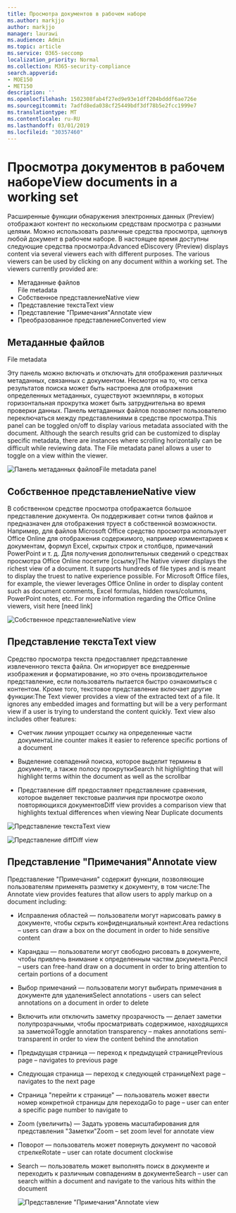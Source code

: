 ```yaml
---
title: Просмотра документов в рабочем наборе
ms.author: markjjo
author: markjjo
manager: laurawi
ms.audience: Admin
ms.topic: article
ms.service: O365-seccomp
localization_priority: Normal
ms.collection: M365-security-compliance
search.appverid:
- MOE150
- MET150
description: ''
ms.openlocfilehash: 1502308fab4f27ed9e93e1dff204bdddf6ae726e
ms.sourcegitcommit: 7adfd8eda038cf25449bdf3df78b5e2fcc1999e7
ms.translationtype: MT
ms.contentlocale: ru-RU
ms.lasthandoff: 03/01/2019
ms.locfileid: "30357460"
---
```

# <a name="view-documents-in-a-working-set"></a><span data-ttu-id="c9100-102">Просмотра документов в рабочем наборе</span><span class="sxs-lookup"><span data-stu-id="c9100-102">View documents in a working set</span></span>

<span data-ttu-id="c9100-p101">Расширенные функции обнаружения электронных данных (Preview) отображают контент по нескольким средствам просмотра с разными целями. Можно использовать различные средства просмотра, щелкнув любой документ в рабочем наборе. В настоящее время доступны следующие средства просмотра:</span><span class="sxs-lookup"><span data-stu-id="c9100-p101">Advanced eDiscovery (Preview) displays content via several viewers each with different purposes. The various viewers can be used by clicking on any document within a working set. The viewers currently provided are:</span></span>

- <span data-ttu-id="c9100-106">Метаданные файлов  
</span><span class="sxs-lookup"><span data-stu-id="c9100-106">File metadata</span></span>
- <span data-ttu-id="c9100-107">Собственное представление</span><span class="sxs-lookup"><span data-stu-id="c9100-107">Native view</span></span>
- <span data-ttu-id="c9100-108">Представление текста</span><span class="sxs-lookup"><span data-stu-id="c9100-108">Text view</span></span>
- <span data-ttu-id="c9100-109">Представление "Примечания"</span><span class="sxs-lookup"><span data-stu-id="c9100-109">Annotate view</span></span>
- <span data-ttu-id="c9100-110">Преобразованное представление</span><span class="sxs-lookup"><span data-stu-id="c9100-110">Converted view</span></span>

## <a name="file-metadata"></a><span data-ttu-id="c9100-111">Метаданные файлов  
</span><span class="sxs-lookup"><span data-stu-id="c9100-111">File metadata</span></span>

<span data-ttu-id="c9100-p102">Эту панель можно включать и отключать для отображения различных метаданных, связанных с документом. Несмотря на то, что сетка результатов поиска может быть настроена для отображения определенных метаданных, существуют экземпляры, в которых горизонтальная прокрутка может быть затруднительна во время проверки данных. Панель метаданных файлов позволяет пользователю переключаться между представлениями в средстве просмотра.</span><span class="sxs-lookup"><span data-stu-id="c9100-p102">This panel can be toggled on/off to display various metadata associated with the document. Although the search results grid can be customized to display specific metadata, there are instances where scrolling horizontally can be difficult while reviewing data. The File metadata panel allows a user to toggle on a view within the viewer.</span></span>

![<span data-ttu-id="c9100-115">Панель метаданных файлов</span><span class="sxs-lookup"><span data-stu-id="c9100-115">File metadata panel</span></span>
](../media/Reviewimage2.png)

## <a name="native-view"></a><span data-ttu-id="c9100-116">Собственное представление</span><span class="sxs-lookup"><span data-stu-id="c9100-116">Native view</span></span>

<span data-ttu-id="c9100-p103">В собственном средстве просмотра отображается большое представление документа. Он поддерживает сотни типов файлов и предназначен для отображения труест в собственной возможности. Например, для файлов Microsoft Office средство просмотра использует Office Online для отображения содержимого, например комментариев к документам, формул Excel, скрытых строк и столбцов, примечаний PowerPoint и т. д. Для получения дополнительных сведений о средствах просмотра Office Online посетите \[ссылку\]</span><span class="sxs-lookup"><span data-stu-id="c9100-p103">The Native viewer displays the richest view of a document. It supports hundreds of file types and is meant to display the truest to native experience possible. For Microsoft Office files, for example, the viewer leverages Office Online in order to display content such as document comments, Excel formulas, hidden rows/columns, PowerPoint notes, etc. For more information regarding the Office Online viewers, visit here \[need link\]</span></span>

![<span data-ttu-id="c9100-120">Собственное представление</span><span class="sxs-lookup"><span data-stu-id="c9100-120">Native view</span></span>
](../media/Reviewimage3.png)

## <a name="text-view"></a><span data-ttu-id="c9100-121">Представление текста</span><span class="sxs-lookup"><span data-stu-id="c9100-121">Text view</span></span>

<span data-ttu-id="c9100-p104">Средство просмотра текста предоставляет представление извлеченного текста файла. Он игнорирует все внедренные изображения и форматирование, но это очень производительное представление, если пользователь пытается быстро ознакомиться с контентом. Кроме того, текстовое представление включает другие функции:</span><span class="sxs-lookup"><span data-stu-id="c9100-p104">The Text viewer provides a view of the extracted text of a file. It ignores any embedded images and formatting but will be a very performant view if a user is trying to understand the content quickly. Text view also includes other features:</span></span>

  - <span data-ttu-id="c9100-125">Счетчик линии упрощает ссылку на определенные части документа</span><span class="sxs-lookup"><span data-stu-id="c9100-125">Line counter makes it easier to reference specific portions of a document</span></span>

  - <span data-ttu-id="c9100-126">Выделение совпадений поиска, которое выделит термины в документе, а также полосу прокрутки</span><span class="sxs-lookup"><span data-stu-id="c9100-126">Search hit highlighting that will highlight terms within the document as well as the scrollbar</span></span>

  - <span data-ttu-id="c9100-127">Представление diff предоставляет представление сравнения, которое выделяет текстовые различия при просмотре около повторяющихся документов</span><span class="sxs-lookup"><span data-stu-id="c9100-127">Diff view provides a comparison view that highlights textual differences when viewing Near Duplicate documents</span></span>

![<span data-ttu-id="c9100-128">Представление текста</span><span class="sxs-lookup"><span data-stu-id="c9100-128">Text view</span></span>
](../media/Reviewimage4.png)

![<span data-ttu-id="c9100-129">Представление diff</span><span class="sxs-lookup"><span data-stu-id="c9100-129">Diff view</span></span>
](../media/Reviewimage5.png)

## <a name="annotate-view"></a><span data-ttu-id="c9100-130">Представление "Примечания"</span><span class="sxs-lookup"><span data-stu-id="c9100-130">Annotate view</span></span>

<span data-ttu-id="c9100-131">Представление "Примечания" содержит функции, позволяющие пользователям применять разметку к документу, в том числе:</span><span class="sxs-lookup"><span data-stu-id="c9100-131">The Annotate view provides features that allow users to apply markup on a document including:</span></span>

  - <span data-ttu-id="c9100-132">Исправления областей — пользователи могут нарисовать рамку в документе, чтобы скрыть конфиденциальный контент.</span><span class="sxs-lookup"><span data-stu-id="c9100-132">Area redactions – users can draw a box on the document in order to hide sensitive content</span></span>

  - <span data-ttu-id="c9100-133">Карандаш — пользователи могут свободно рисовать в документе, чтобы привлечь внимание к определенным частям документа.</span><span class="sxs-lookup"><span data-stu-id="c9100-133">Pencil – users can free-hand draw on a document in order to bring attention to certain portions of a document</span></span>

  - <span data-ttu-id="c9100-134">Выбор примечаний — пользователи могут выбирать примечания в документе для удаления</span><span class="sxs-lookup"><span data-stu-id="c9100-134">Select annotations - users can select annotations on a document in order to delete</span></span>

  - <span data-ttu-id="c9100-135">Включить или отключить заметку прозрачность — делает заметки полупрозрачными, чтобы просматривать содержимое, находящихся за заметкой</span><span class="sxs-lookup"><span data-stu-id="c9100-135">Toggle annotation transparency – makes annotations semi-transparent in order to view the content behind the annotation</span></span>

  - <span data-ttu-id="c9100-136">Предыдущая страница — переход к предыдущей странице</span><span class="sxs-lookup"><span data-stu-id="c9100-136">Previous page – navigates to previous page</span></span>

  - <span data-ttu-id="c9100-137">Следующая страница — переход к следующей странице</span><span class="sxs-lookup"><span data-stu-id="c9100-137">Next page – navigates to the next page</span></span>

  - <span data-ttu-id="c9100-138">Страница "перейти к странице" — пользователь может ввести номер конкретной страницы для перехода</span><span class="sxs-lookup"><span data-stu-id="c9100-138">Go to page – user can enter a specific page number to navigate to</span></span>

  - <span data-ttu-id="c9100-139">Zoom (увеличить) — Задать уровень масштабирования для представления "Заметки"</span><span class="sxs-lookup"><span data-stu-id="c9100-139">Zoom – set zoom level for annotate view</span></span>

  - <span data-ttu-id="c9100-140">Поворот — пользователь может повернуть документ по часовой стрелке</span><span class="sxs-lookup"><span data-stu-id="c9100-140">Rotate – user can rotate document clockwise</span></span>

  - <span data-ttu-id="c9100-141">Search — пользователь может выполнять поиск в документе и переходить к различным совпадениям в документе</span><span class="sxs-lookup"><span data-stu-id="c9100-141">Search – user can search within a document and navigate to the various hits within the document</span></span>
    
    ![<span data-ttu-id="c9100-142">Представление "Примечания"</span><span class="sxs-lookup"><span data-stu-id="c9100-142">Annotate view</span></span>
    ](../media/Reviewimage1.png)